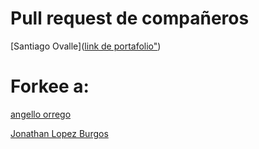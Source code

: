 # Pull request de compañeros
[Santiago Ovalle]([link de portafolio"](https://github.com/Sovalle93))

# Forkee a: 
[angello orrego](https://github.com/AngelloAbor/desafio_react3)

[Jonathan Lopez Burgos](https://github.com/burgosuc/Base-datos-colaboradores)
